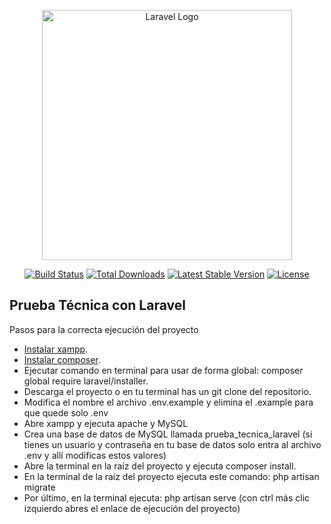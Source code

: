 <p align="center"><a href="https://laravel.com" target="_blank"><img src="https://raw.githubusercontent.com/laravel/art/master/logo-lockup/5%20SVG/2%20CMYK/1%20Full%20Color/laravel-logolockup-cmyk-red.svg" width="400" alt="Laravel Logo"></a></p>

<p align="center">
<a href="https://github.com/laravel/framework/actions"><img src="https://github.com/laravel/framework/workflows/tests/badge.svg" alt="Build Status"></a>
<a href="https://packagist.org/packages/laravel/framework"><img src="https://img.shields.io/packagist/dt/laravel/framework" alt="Total Downloads"></a>
<a href="https://packagist.org/packages/laravel/framework"><img src="https://img.shields.io/packagist/v/laravel/framework" alt="Latest Stable Version"></a>
<a href="https://packagist.org/packages/laravel/framework"><img src="https://img.shields.io/packagist/l/laravel/framework" alt="License"></a>
</p>

## Prueba Técnica  con Laravel

Pasos para la correcta ejecución del proyecto

- [Instalar xampp](https://www.apachefriends.org/download.html).
- [Instalar composer](https://getcomposer.org).
- Ejecutar comando en terminal para usar de forma global: composer global require laravel/installer.
- Descarga el proyecto o en tu terminal has un git clone del repositorio.
- Modifica el nombre el archivo .env.example y elimina el .example para que quede solo .env
- Abre xampp y ejecuta apache y MySQL
- Crea una base de datos de MySQL llamada prueba_tecnica_laravel (si tienes un usuario y contraseña en tu base de datos solo entra al archivo .env y allí modificas estos valores)
- Abre la terminal en la raíz del proyecto y ejecuta composer install.
- En la terminal de la raíz del proyecto ejecuta este comando: php artisan migrate 
- Por último, en la terminal ejecuta: php artisan serve (con ctrl más clic izquierdo abres el enlace de ejecución del proyecto)
